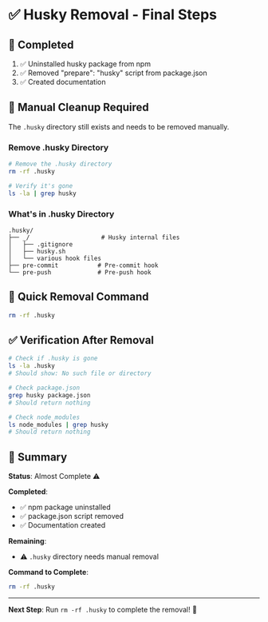 # ✅ Husky Removal - Final Steps

## 🎯 Completed

1. ✅ Uninstalled husky package from npm
2. ✅ Removed "prepare": "husky" script from package.json
3. ✅ Created documentation

## 🧹 Manual Cleanup Required

The `.husky` directory still exists and needs to be removed manually.

### Remove .husky Directory

```bash
# Remove the .husky directory
rm -rf .husky

# Verify it's gone
ls -la | grep husky
```

### What's in .husky Directory

```
.husky/
├── _/                    # Husky internal files
│   ├── .gitignore
│   ├── husky.sh
│   └── various hook files
├── pre-commit           # Pre-commit hook
└── pre-push             # Pre-push hook
```

## 🚀 Quick Removal Command

```bash
rm -rf .husky
```

## ✅ Verification After Removal

```bash
# Check if .husky is gone
ls -la .husky
# Should show: No such file or directory

# Check package.json
grep husky package.json
# Should return nothing

# Check node_modules
ls node_modules | grep husky
# Should return nothing
```

## 📝 Summary

**Status**: Almost Complete ⚠️

**Completed**:
- ✅ npm package uninstalled
- ✅ package.json script removed
- ✅ Documentation created

**Remaining**:
- ⚠️ `.husky` directory needs manual removal

**Command to Complete**:
```bash
rm -rf .husky
```

---

**Next Step**: Run `rm -rf .husky` to complete the removal! 🚀
